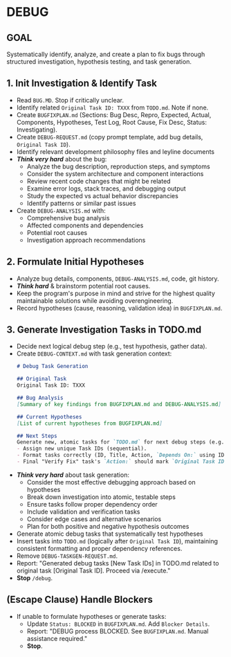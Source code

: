 # DEBUG

## GOAL
Systematically identify, analyze, and create a plan to fix bugs through structured investigation, hypothesis testing, and task generation.

## 1. Init Investigation & Identify Task
- Read `BUG.MD`. Stop if critically unclear.
- Identify related `Original Task ID: TXXX` from `TODO.md`. Note if none.
- Create `BUGFIXPLAN.md` (Sections: Bug Desc, Repro, Expected, Actual, Components, Hypotheses, Test Log, Root Cause, Fix Desc, Status: Investigating).
- Create `DEBUG-REQUEST.md` (copy prompt template, add bug details, `Original Task ID`).
- Identify relevant development philosophy files and leyline documents
- ***Think very hard*** about the bug:
  - Analyze the bug description, reproduction steps, and symptoms
  - Consider the system architecture and component interactions
  - Review recent code changes that might be related
  - Examine error logs, stack traces, and debugging output
  - Study the expected vs actual behavior discrepancies
  - Identify patterns or similar past issues
- Create `DEBUG-ANALYSIS.md` with:
  - Comprehensive bug analysis
  - Affected components and dependencies
  - Potential root causes
  - Investigation approach recommendations

## 2. Formulate Initial Hypotheses
- Analyze bug details, components, `DEBUG-ANALYSIS.md`, code, git history.
- ***Think hard*** & brainstorm potential root causes.
- Keep the program's purpose in mind and strive for the highest quality maintainable solutions while avoiding overengineering.
- Record hypotheses (cause, reasoning, validation idea) in `BUGFIXPLAN.md`.

## 3. Generate Investigation Tasks in TODO.md
- Decide next logical debug step (e.g., test hypothesis, gather data).
- Create `DEBUG-CONTEXT.md` with task generation context:
    ```markdown
    # Debug Task Generation

    ## Original Task
    Original Task ID: TXXX

    ## Bug Analysis
    [Summary of key findings from BUGFIXPLAN.md and DEBUG-ANALYSIS.md]

    ## Current Hypotheses
    [List of current hypotheses from BUGFIXPLAN.md]

    ## Next Steps
    Generate new, atomic tasks for `TODO.md` for next debug steps (e.g., "Test Hypo X", "Analyze Y", "Implement Fix Z").
    - Assign new unique Task IDs (sequential).
    - Format tasks correctly (ID, Title, Action, `Depends On:` using IDs, `AC Ref: None`).
    - Final "Verify Fix" task's `Action:` should mark `Original Task ID: TXXX` as `[x]`.
    ```
- ***Think very hard*** about task generation:
  - Consider the most effective debugging approach based on hypotheses
  - Break down investigation into atomic, testable steps
  - Ensure tasks follow proper dependency order
  - Include validation and verification tasks
  - Consider edge cases and alternative scenarios
  - Plan for both positive and negative hypothesis outcomes
- Generate atomic debug tasks that systematically test hypotheses
- Insert tasks into `TODO.md` (logically after `Original Task ID`), maintaining consistent formatting and proper dependency references.
- Remove `DEBUG-TASKGEN-REQUEST.md`.
- Report: "Generated debug tasks [New Task IDs] in TODO.md related to original task [Original Task ID]. Proceed via /execute."
- **Stop** `/debug`.

## (Escape Clause) Handle Blockers
- If unable to formulate hypotheses or generate tasks:
    - Update `Status: BLOCKED` in `BUGFIXPLAN.md`. Add `Blocker Details`.
    - Report: "DEBUG process BLOCKED. See `BUGFIXPLAN.md`. Manual assistance required."
    - **Stop**.